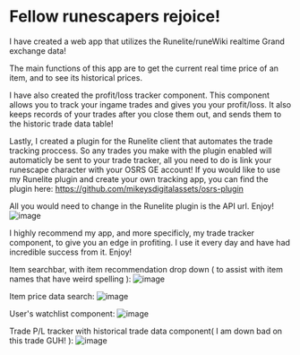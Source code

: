 # Fellow runescapers rejoice!

I have created a web app that utilizes the Runelite/runeWiki realtime Grand exchange data!

The main functions of this app are to get the current real time price of an item, and to see its historical prices.

I have also created the profit/loss tracker component. This component allows you to track your ingame trades and gives you your profit/loss. It also keeps records of your trades after you close them out, and sends them to the historic trade data table!

Lastly, I created a plugin for the Runelite client that automates the trade tracking proccess. So any trades you make with the plugin enabled will automaticly be sent to your trade tracker, all you need to do is link your runescape character with your OSRS GE account!
If you would like to use my Runelite plugin and create your own tracking app, you can find the plugin here: https://github.com/mikeysdigitalassets/osrs-plugin

All you would need to change in the Runelite plugin is the API url. Enjoy!
![image](https://github.com/user-attachments/assets/c6318547-8fba-459b-b813-e209f8d8cc48)


I highly recommend my app, and more specificly, my trade tracker component, to give you an edge in profiting. I use it every day and have had incredible success from it. Enjoy!

Item searchbar, with item recommendation drop down ( to assist with item names that have weird spelling ):
![image](https://github.com/user-attachments/assets/ce02e02a-0725-48c3-a019-d9717dc5f84b)

Item price data search:
![image](https://github.com/user-attachments/assets/44cef937-dc5e-4a10-a976-fc6ab6ef2b42)

User's watchlist component:
![image](https://github.com/user-attachments/assets/0091c47b-9cf4-4a9c-b3c9-3b8134c3f4b6)

Trade P/L tracker with historical trade data component( I am down bad on this trade GUH! ):
![image](https://github.com/user-attachments/assets/00099cb3-3549-4cd0-a9c8-b8bd4382582b)


<!-- # Getting Started with Create React App

This project was bootstrapped with [Create React App](https://github.com/facebook/create-react-app).

## Available Scripts

In the project directory, you can run:

### `npm start`

Runs the app in the development mode.\
Open [http://localhost:3000](http://localhost:3000) to view it in your browser.

The page will reload when you make changes.\
You may also see any lint errors in the console.

### `npm test`

Launches the test runner in the interactive watch mode.\
See the section about [running tests](https://facebook.github.io/create-react-app/docs/running-tests) for more information.

### `npm run build`

Builds the app for production to the `build` folder.\
It correctly bundles React in production mode and optimizes the build for the best performance.

The build is minified and the filenames include the hashes.\
Your app is ready to be deployed!

See the section about [deployment](https://facebook.github.io/create-react-app/docs/deployment) for more information.

### `npm run eject`

**Note: this is a one-way operation. Once you `eject`, you can't go back!**

If you aren't satisfied with the build tool and configuration choices, you can `eject` at any time. This command will remove the single build dependency from your project.

Instead, it will copy all the configuration files and the transitive dependencies (webpack, Babel, ESLint, etc) right into your project so you have full control over them. All of the commands except `eject` will still work, but they will point to the copied scripts so you can tweak them. At this point you're on your own.

You don't have to ever use `eject`. The curated feature set is suitable for small and middle deployments, and you shouldn't feel obligated to use this feature. However we understand that this tool wouldn't be useful if you couldn't customize it when you are ready for it.

## Learn More

You can learn more in the [Create React App documentation](https://facebook.github.io/create-react-app/docs/getting-started).

To learn React, check out the [React documentation](https://reactjs.org/).

### Code Splitting

This section has moved here: [https://facebook.github.io/create-react-app/docs/code-splitting](https://facebook.github.io/create-react-app/docs/code-splitting)

### Analyzing the Bundle Size

This section has moved here: [https://facebook.github.io/create-react-app/docs/analyzing-the-bundle-size](https://facebook.github.io/create-react-app/docs/analyzing-the-bundle-size)

### Making a Progressive Web App

This section has moved here: [https://facebook.github.io/create-react-app/docs/making-a-progressive-web-app](https://facebook.github.io/create-react-app/docs/making-a-progressive-web-app)

### Advanced Configuration

This section has moved here: [https://facebook.github.io/create-react-app/docs/advanced-configuration](https://facebook.github.io/create-react-app/docs/advanced-configuration)

### Deployment

This section has moved here: [https://facebook.github.io/create-react-app/docs/deployment](https://facebook.github.io/create-react-app/docs/deployment)

### `npm run build` fails to minify

This section has moved here: [https://facebook.github.io/create-react-app/docs/troubleshooting#npm-run-build-fails-to-minify](https://facebook.github.io/create-react-app/docs/troubleshooting#npm-run-build-fails-to-minify) -->
